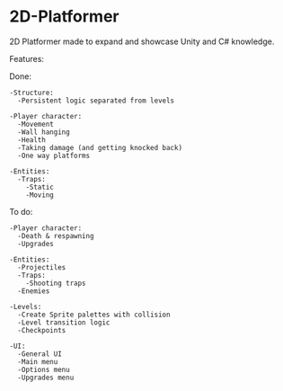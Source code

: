 # 2D-Platformer
2D Platformer made to expand and showcase Unity and C# knowledge.

Features:

  Done:
  
    -Structure:
      -Persistent logic separated from levels
      
    -Player character:
      -Movement
      -Wall hanging
      -Health
      -Taking damage (and getting knocked back)
      -One way platforms
      
    -Entities:
      -Traps:
        -Static
        -Moving
      
  To do:
  
    -Player character:
      -Death & respawning
      -Upgrades
  
    -Entities:
      -Projectiles
      -Traps:
        -Shooting traps
      -Enemies
      
    -Levels:
      -Create Sprite palettes with collision
      -Level transition logic
      -Checkpoints
      
    -UI:
      -General UI
      -Main menu
      -Options menu
      -Upgrades menu